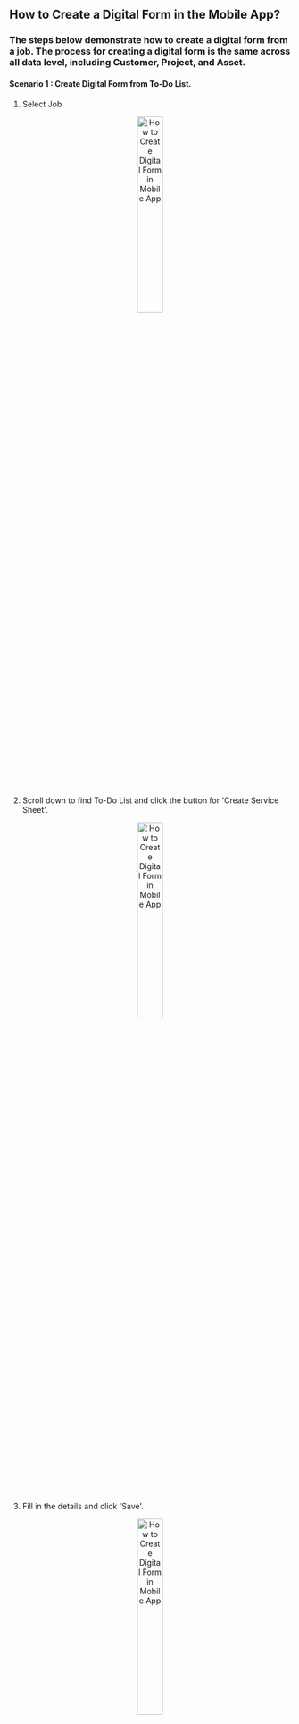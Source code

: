 ## How to Create a Digital Form in the Mobile App?
### The steps below demonstrate how to create a digital form from a job. The process for creating a digital form is the same across all data level, including Customer, Project, and Asset.
#### Scenario 1 : Create Digital Form from To-Do List.
1) Select Job <br>

<p align="center">
         <img src="img2/Create_Digital_Form_Mobile_Step_11.png" alt="How to Create Digital Form in Mobile App" style="width: 30%; height: auto;">
</p><br>

2) Scroll down to find To-Do List and click the button for 'Create Service Sheet'. <br>

<p align="center">
         <img src="img2/Create_Digital_Form_Mobile_Step_12.png" alt="How to Create Digital Form in Mobile App" style="width: 30%; height: auto;">
</p><br>

3) Fill in the details and click 'Save'. <br>

<p align="center">
         <img src="img2/Create_Digital_Form_Mobile_Step_13.png" alt="How to Create Digital Form in Mobile App" style="width: 30%; height: auto;">
</p><br>

4) The Digital Form is created in the system.  <br>

<p align="center">
         <img src="img2/Create_Digital_Form_Mobile_Step_14.png" alt="How to Create Digital Form in Mobile App" style="width: 30%; height: auto;">
</p><br>


#### Scenario 2 : Create Digital Form from “+” icon.
1) Select Job <br>

<p align="center">
         <img src="img2/Create_Digital_Form_Mobile_Step_1.png" alt="How to Create Digital Form in Mobile App" style="width: 30%; height: auto;">
</p><br>

2) Click on the “+” icon. <br>

<p align="center">
         <img src="img2/Create_Digital_Form_Mobile_Step_2.png" alt="How to Create Digital Form in Mobile App" style="width: 30%; height: auto;">
</p><br>

3) Click the “Add Digital Form” icon to choose digital form. <br>

<p align="center">
         <img src="img2/Create_Digital_Form_Mobile_Step_3.png" alt="How to Create Digital Form in Mobile App" style="width: 30%; height: auto;">
</p><br>

4) Select the Digital Form require. <br>

<p align="center">
         <img src="img2/Create_Digital_Form_Mobile_Step_4.png" alt="How to Create Digital Form in Mobile App" style="width: 30%; height: auto;">
</p><br>

5) Fill in the form with the required details, then click 'Save'.<br>

<p align="center">
         <img src="img2/Create_Digital_Form_Mobile_Step_5.png" alt="How to Create Digital Form in Mobile App" style="width: 30%; height: auto;">
</p><br>

6) You may choose to open or skip 'Acknowledge and Feedback'. If you decide to open it later, you can access it via the three-dot icon. <br>

<p align="center">
         <img src="img2/Create_Digital_Form_Mobile_Step_9.png" alt="How to Create Digital Form in Mobile App" style="width: 30%; height: auto;">
         <img src="img2/Create_Digital_Form_Mobile_Step_6.png" alt="How to Create Digital Form in Mobile App" style="width: 30%; height: auto;">
         <img src="img2/Create_Digital_Form_Mobile_Step_10.png" alt="How to Create Digital Form in Mobile App" style="width: 30%; height: auto;">
</p><br>

7) The Digital Form is created in the system.  <br>

<p align="center">
         <img src="img2/Create_Digital_Form_Mobile_Step_7.png" alt="How to Create Digital Form in Mobile App" style="width: 30%; height: auto;">
</p><br>
